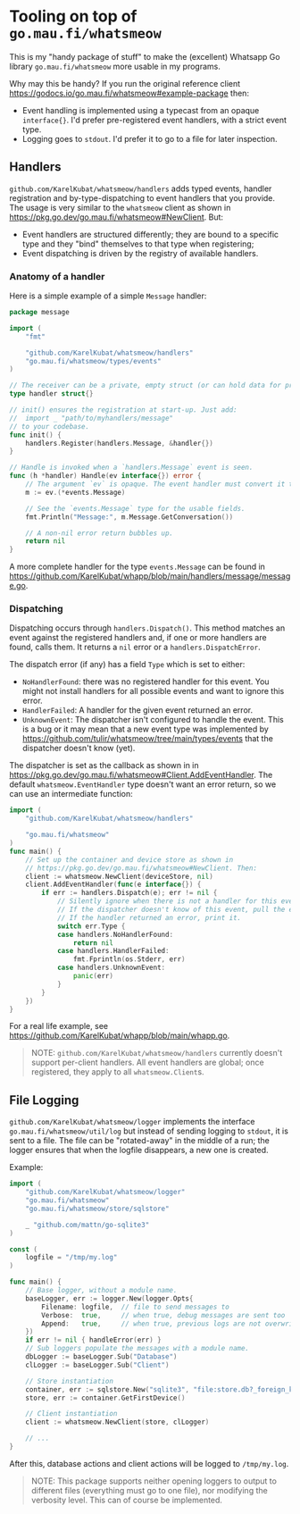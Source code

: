 # Tooling on top of `go.mau.fi/whatsmeow`

This is my "handy package of stuff" to make the (excellent) Whatsapp Go library `go.mau.fi/whatsmeow` more usable in my programs.

Why may this be handy? If you run the original reference client https://godocs.io/go.mau.fi/whatsmeow#example-package then:
- Event handling is implemented using a typecast from an opaque `interface{}`. I'd prefer pre-registered event handlers, with a strict event type.
- Logging goes to `stdout`. I'd prefer it to go to a file for later inspection.

## Handlers

`github.com/KarelKubat/whatsmeow/handlers` adds typed events, handler registration and by-type-dispatching to event handlers that you provide. The usage is very similar to the `whatsmeow` client as shown in https://pkg.go.dev/go.mau.fi/whatsmeow#NewClient. But:

- Event handlers are structured differently; they are bound to a specific type and they "bind" themselves to that type when registering;
- Event dispatching is driven by the registry of available handlers.

### Anatomy of a handler

Here is a simple example of a simple `Message` handler:

```go
package message

import (
    "fmt"

    "github.com/KarelKubat/whatsmeow/handlers"
    "go.mau.fi/whatsmeow/types/events"
)

// The receiver can be a private, empty struct (or can hold data for processing a message).
type handler struct{}

// init() ensures the registration at start-up. Just add:
//  import _ "path/to/myhandlers/message"
// to your codebase.
func init() {
    handlers.Register(handlers.Message, &handler{})
}

// Handle is invoked when a `handlers.Message` event is seen.
func (h *handler) Handle(ev interface{}) error {
    // The argument `ev` is opaque. The event handler must convert it to a suitable type.
    m := ev.(*events.Message)

    // See the `events.Message` type for the usable fields.
    fmt.Println("Message:", m.Message.GetConversation())

    // A non-nil error return bubbles up.
    return nil
}
```

A more complete handler for the type `events.Message` can be found in https://github.com/KarelKubat/whapp/blob/main/handlers/message/message.go.

### Dispatching

Dispatching occurs through `handlers.Dispatch()`. This method matches an event against the registered handlers and, if one or more handlers are found, calls them. It returns a `nil` error or a `handlers.DispatchError`. 

The dispatch error (if any) has a field `Type` which is set to either:
- `NoHandlerFound`: there was no registered handler for this event. You might not install handlers for all possible events and want to ignore this error.
- `HandlerFailed`: A handler for the given event returned an error.
- `UnknownEvent`: The dispatcher isn't configured to handle the event. This is a bug or it may mean that a new event type was implemented by https://github.com/tulir/whatsmeow/tree/main/types/events that the dispatcher doesn't know (yet).

The dispatcher is set as the callback as shown in in https://pkg.go.dev/go.mau.fi/whatsmeow#Client.AddEventHandler. The default `whatsmeow.EventHandler` type doesn't want an error return, so we can use an intermediate function:

```go
import (
    "github.com/KarelKubat/whatsmeow/handlers"

    "go.mau.fi/whatsmeow"
)
func main() {
    // Set up the container and device store as shown in
    // https://pkg.go.dev/go.mau.fi/whatsmeow#NewClient. Then:
    client := whatsmeow.NewClient(deviceStore, nil)
    client.AddEventHandler(func(e interface{}) {
        if err := handlers.Dispatch(e); err != nil {
            // Silently ignore when there is not a handler for this event.
            // If the dispatcher doesn't know of this event, pull the emergency brake.
            // If the handler returned an error, print it.
            switch err.Type {
            case handlers.NoHandlerFound:
                return nil
            case handlers.HandlerFailed:
                fmt.Fprintln(os.Stderr, err)
            case handlers.UnknownEvent:
                panic(err)
            }
        }
    })
}
```

For a real life example, see https://github.com/KarelKubat/whapp/blob/main/whapp.go.

> NOTE: `github.com/KarelKubat/whatsmeow/handlers` currently doesn't support per-client handlers. All event handlers are global; once registered, they apply to all `whatsmeow.Client`s.

## File Logging

`github.com/KarelKubat/whatsmeow/logger` implements the interface `go.mau.fi/whatsmeow/util/log` but instead of sending logging to `stdout`, it is sent to a file. The file can be "rotated-away" in the middle of a run; the logger ensures that when the logfile disappears, a new one is created.

Example:

```go
import (
    "github.com/KarelKubat/whatsmeow/logger"
    "go.mau.fi/whatsmeow"
    "go.mau.fi/whatsmeow/store/sqlstore"

    _ "github.com/mattn/go-sqlite3"    
)

const (
    logfile = "/tmp/my.log"
)

func main() {
    // Base logger, without a module name.
    baseLogger, err := logger.New(logger.Opts{
        Filename: logfile,  // file to send messages to
        Verbose:  true,     // when true, debug messages are sent too
        Append:   true,     // when true, previous logs are not overwritten but appended to
    })
    if err != nil { handleError(err) }
    // Sub loggers populate the messages with a module name.
    dbLogger := baseLogger.Sub("Database")
    clLogger := baseLogger.Sub("Client")

    // Store instantiation
    container, err := sqlstore.New("sqlite3", "file:store.db?_foreign_keys=on", dbLogger)
    store, err := container.GetFirstDevice()

    // Client instantiation
    client := whatsmeow.NewClient(store, clLogger)

    // ...
}
```

After this, database actions and client actions will be logged to `/tmp/my.log`.

> NOTE: This package supports neither opening loggers to output to different files (everything must go to one file), nor modifying the verbosity level. This can of course be implemented.

